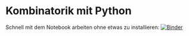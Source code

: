 # Kombinatorik mit Python

Schnell mit dem Notebook arbeiten ohne etwas zu installieren: [![Binder](https://mybinder.org/badge_logo.svg)](https://mybinder.org/v2/gh/cedricgeissmann/kombinatorik-mit-python.git/HEAD)

